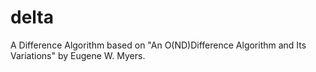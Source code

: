 # delta

A Difference Algorithm based on "An O(ND)Difference Algorithm and Its Variations" by Eugene W. Myers.
